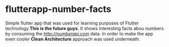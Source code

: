 # flutterapp-number-facts
Simple flutter app that was used for learning purposes of Flutter technology.**This is the future guys**. It shows interesting facts abou numbers by consuming the *http://numberapi.com* data. In order to make the app even cooler **Clean Architecture** approach was used underneath.

